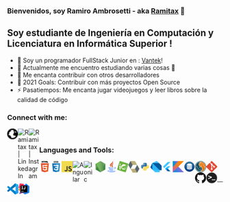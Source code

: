 ### Bienvenidos, soy Ramiro Ambrosetti - aka [Ramitax][website] 👋

## Soy estudiante de Ingeniería en Computación y Licenciatura en Informática Superior !

- 🔭 Soy un programador FullStack Junior en : [Vantek][company]!
- 🌱 Actualmente me encuentro estudiando varias cosas 🤣
- 👯 Me encanta contribuir con otros desarrolladores
- 🥅 2021 Goals: Contribuir con más proyectos Open Source 
- ⚡ Pasatiempos: Me encanta jugar videojuegos y leer libros sobre la calidad de código 

### Connect with me:

[<img align="left" alt="Ramitax.com" width="25px" src="https://raw.githubusercontent.com/iconic/open-iconic/master/svg/globe.svg" />][website]
[<img align="left" alt="Ramitax | LinkedIn" width="25px" src="https://cdn.jsdelivr.net/npm/simple-icons@v3/icons/linkedin.svg" />][linkedin]
[<img align="left" alt="Ramitax | Instagram" width="25px" src="https://cdn.jsdelivr.net/npm/simple-icons@v3/icons/instagram.svg" />][instagram]

<br />

### Languages and Tools:


<img align="left" alt="HTML5" width="26px" src="https://raw.githubusercontent.com/github/explore/80688e429a7d4ef2fca1e82350fe8e3517d3494d/topics/html/html.png" />
<img align="left" alt="CSS3" width="26px" src="https://raw.githubusercontent.com/github/explore/80688e429a7d4ef2fca1e82350fe8e3517d3494d/topics/css/css.png" />
<img align="left" alt="JavaScript" width="26px" src="https://raw.githubusercontent.com/github/explore/80688e429a7d4ef2fca1e82350fe8e3517d3494d/topics/javascript/javascript.png" />
<img align="left" alt="Angular" width="26px" src="https://cdn.jsdelivr.net/npm/simple-icons@v3/icons/angular.svg" />
<img align="left" alt="Ionic" width="26px" src="https://cdn.jsdelivr.net/npm/simple-icons@v3/icons/ionic.svg" />
<img align="left" alt="Node.js" width="26px" src="https://raw.githubusercontent.com/github/explore/80688e429a7d4ef2fca1e82350fe8e3517d3494d/topics/nodejs/nodejs.png" />
<img align="left" alt="Java" width="26px" src="/asset/java.png" />
<img align="left" alt="Spring" width="26px" src="/asset/spring.png" />
<img align="left" alt="Hibernate" width="26px" src="/asset/hibernate.png" />
<img align="left" alt="Python" width="26px" src="https://raw.githubusercontent.com/github/explore/80688e429a7d4ef2fca1e82350fe8e3517d3494d/topics/python/python.png" />
<img align="left" alt="Dart" width="26px" src="/asset/dart.png" />
<img align="left" alt="Flutter" width="26px" src="/asset/flutter.png" />
<img align="left" alt="Kotlin" width="26px" src="/asset/kotlin.png" />
<img align="left" alt="SQL" width="26px" src="/asset/database.png" />
<img align="left" alt="MySQL" width="26px" src="/asset/Mysql.png" />
<img align="left" alt="Git" width="26px" src="/asset/git.png" />
<img align="left" alt="GitHub" width="26px" src="https://raw.githubusercontent.com/github/explore/78df643247d429f6cc873026c0622819ad797942/topics/github/github.png" />
<img align="left" alt="Terminal" width="26px" src="https://raw.githubusercontent.com/github/explore/80688e429a7d4ef2fca1e82350fe8e3517d3494d/topics/terminal/terminal.png" />
<img align="left" alt="Visual Studio Code" width="26px" src="https://raw.githubusercontent.com/github/explore/80688e429a7d4ef2fca1e82350fe8e3517d3494d/topics/visual-studio-code/visual-studio-code.png" />
<img align="left" alt="IntelliJ" width="26px" src="/asset/intelij.png" />

<br />
<br />

---

[website]: https://ramitax.github.io/Portfolio
[company]: http://www.vantek.co
[instagram]: https://www.instagram.com/rama_ambrosetti
[linkedin]: https://www.linkedin.com/in/ramiroambrosetti
